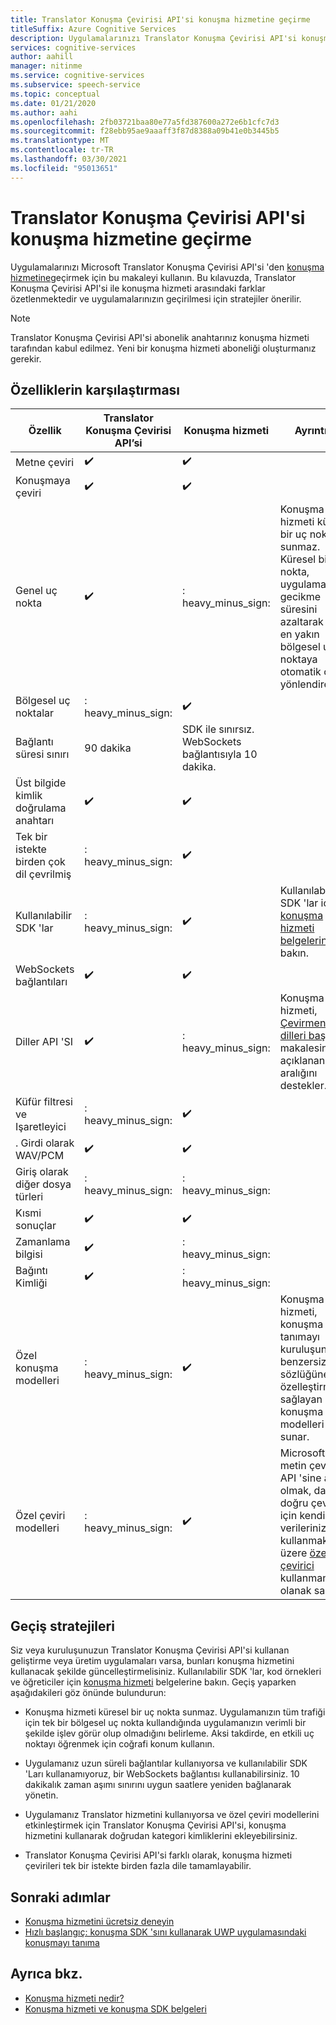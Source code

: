 ```yaml
---
title: Translator Konuşma Çevirisi API'si konuşma hizmetine geçirme
titleSuffix: Azure Cognitive Services
description: Uygulamalarınızı Translator Konuşma Çevirisi API'si konuşma hizmetine nasıl geçirebileceğinizi öğrenin.
services: cognitive-services
author: aahill
manager: nitinme
ms.service: cognitive-services
ms.subservice: speech-service
ms.topic: conceptual
ms.date: 01/21/2020
ms.author: aahi
ms.openlocfilehash: 2fb03721baa80e77a5fd387600a272e6b1cfc7d3
ms.sourcegitcommit: f28ebb95ae9aaaff3f87d8388a09b41e0b3445b5
ms.translationtype: MT
ms.contentlocale: tr-TR
ms.lasthandoff: 03/30/2021
ms.locfileid: "95013651"
---
```

# <a name="migrate-from-the-translator-speech-api-to-the-speech-service"></a>Translator Konuşma Çevirisi API'si konuşma hizmetine geçirme

Uygulamalarınızı Microsoft Translator Konuşma Çevirisi API'si 'den [konuşma hizmetine](index.yml)geçirmek için bu makaleyi kullanın. Bu kılavuzda, Translator Konuşma Çevirisi API'si ile konuşma hizmeti arasındaki farklar özetlenmektedir ve uygulamalarınızın geçirilmesi için stratejiler önerilir.

> [!NOTE]
> Translator Konuşma Çevirisi API'si abonelik anahtarınız konuşma hizmeti tarafından kabul edilmez. Yeni bir konuşma hizmeti aboneliği oluşturmanız gerekir.

## <a name="comparison-of-features"></a>Özelliklerin karşılaştırması

| Özellik                                           | Translator Konuşma Çevirisi API’si                                  | Konuşma hizmeti | Ayrıntılar                                                                                                                                                                                                                                                                            |
|---------------------------------------------------|-----------------------------------------------------------------|------------------------------------|------------------------------------------------------------------------------------------------------------------------------------------------------------------------------------------------------------------------------------------------------------------------------------|
| Metne çeviri                               | :heavy_check_mark:                                              | :heavy_check_mark:                 |                                                                                                                                                                                                                                                                                    |
| Konuşmaya çeviri                             | :heavy_check_mark:                                              | :heavy_check_mark:                 |                                                                                                                                                                                                                                                                                    |
| Genel uç nokta                                   | :heavy_check_mark:                                              | : heavy_minus_sign:                 | Konuşma hizmeti küresel bir uç nokta sunmaz. Küresel bir uç nokta, uygulamanızda gecikme süresini azaltarak trafiği en yakın bölgesel uç noktaya otomatik olarak yönlendirebilir.                                                    |
| Bölgesel uç noktalar                                | : heavy_minus_sign:                                              | :heavy_check_mark:                 |                                                                                                                                                                                                                                                                                    |
| Bağlantı süresi sınırı                             | 90 dakika                                               | SDK ile sınırsız. WebSockets bağlantısıyla 10 dakika.                                                                                                                                                                                                                                                                                   |
| Üst bilgide kimlik doğrulama anahtarı                                | :heavy_check_mark:                                              | :heavy_check_mark:                 |                                                                                                                                                                                                                                                                                    |
| Tek bir istekte birden çok dil çevrilmiş | : heavy_minus_sign:                                              | :heavy_check_mark:                 |                                                                                                                                                                                                                                                                                    |
| Kullanılabilir SDK 'lar                                    | : heavy_minus_sign:                                              | :heavy_check_mark:                 | Kullanılabilir SDK 'lar için [konuşma hizmeti belgelerine](index.yml) bakın.                                                                                                                                                    |
| WebSockets bağlantıları                            | :heavy_check_mark:                                              | :heavy_check_mark:                 |                                                                                                                                                                                                                                                                                    |
| Diller API 'SI                                     | :heavy_check_mark:                                              | : heavy_minus_sign:                 | Konuşma hizmeti, [Çevirmen dilleri başvuru]() makalesinde açıklanan dil aralığını destekler. |
| Küfür filtresi ve Işaretleyici                       | : heavy_minus_sign:                                              | :heavy_check_mark:                 |                                                                                                                                                                                                                                                                                    |
| . Girdi olarak WAV/PCM                                 | :heavy_check_mark:                                              | :heavy_check_mark:                 |                                                                                                                                                                                                                                                                                    |
| Giriş olarak diğer dosya türleri                         | : heavy_minus_sign:                                              | : heavy_minus_sign:                 |                                                                                                                                                                                                                                                                                    |
| Kısmi sonuçlar                                   | :heavy_check_mark:                                              | :heavy_check_mark:                 |                                                                                                                                                                                                                                                                                    |
| Zamanlama bilgisi                                       | :heavy_check_mark:                                              | : heavy_minus_sign:                 |                                                                                                                                                                 |
| Bağıntı Kimliği                                    | :heavy_check_mark:                                              | : heavy_minus_sign:                 |                                                                                                                                                                                                                                                                                    |
| Özel konuşma modelleri                              | : heavy_minus_sign:                                              | :heavy_check_mark:                 | Konuşma hizmeti, konuşma tanımayı kuruluşunuzun benzersiz sözlüğüne özelleştirmenizi sağlayan özel konuşma modelleri sunar.                                                                                                                                           |
| Özel çeviri modelleri                         | : heavy_minus_sign:                                              | :heavy_check_mark:                 | Microsoft metin çevirisi API 'sine abone olmak, daha doğru çeviriler için kendi verilerinizi kullanmak üzere [özel çevirici](https://www.microsoft.com/translator/business/customization/) kullanmanıza olanak sağlar.                                                 |

## <a name="migration-strategies"></a>Geçiş stratejileri

Siz veya kuruluşunuzun Translator Konuşma Çevirisi API'si kullanan geliştirme veya üretim uygulamaları varsa, bunları konuşma hizmetini kullanacak şekilde güncelleştirmelisiniz. Kullanılabilir SDK 'lar, kod örnekleri ve öğreticiler için [konuşma hizmeti](index.yml) belgelerine bakın. Geçiş yaparken aşağıdakileri göz önünde bulundurun:

* Konuşma hizmeti küresel bir uç nokta sunmaz. Uygulamanızın tüm trafiği için tek bir bölgesel uç nokta kullandığında uygulamanızın verimli bir şekilde işlev görür olup olmadığını belirleme. Aksi takdirde, en etkili uç noktayı öğrenmek için coğrafi konum kullanın.

* Uygulamanız uzun süreli bağlantılar kullanıyorsa ve kullanılabilir SDK 'Ları kullanamıyoruz, bir WebSockets bağlantısı kullanabilirsiniz. 10 dakikalık zaman aşımı sınırını uygun saatlere yeniden bağlanarak yönetin.

* Uygulamanız Translator hizmetini kullanıyorsa ve özel çeviri modellerini etkinleştirmek için Translator Konuşma Çevirisi API'si, konuşma hizmetini kullanarak doğrudan kategori kimliklerini ekleyebilirsiniz.

* Translator Konuşma Çevirisi API'si farklı olarak, konuşma hizmeti çevirileri tek bir istekte birden fazla dile tamamlayabilir.

## <a name="next-steps"></a>Sonraki adımlar

* [Konuşma hizmetini ücretsiz deneyin](overview.md#try-the-speech-service-for-free)
* [Hızlı başlangıç: konuşma SDK 'sını kullanarak UWP uygulamasındaki konuşmayı tanıma](./get-started-speech-to-text.md?pivots=programming-language-csharp&tabs=uwp)

## <a name="see-also"></a>Ayrıca bkz.

* [Konuşma hizmeti nedir?](overview.md)
* [Konuşma hizmeti ve konuşma SDK belgeleri](./speech-devices-sdk-quickstart.md?pivots=platform-android)